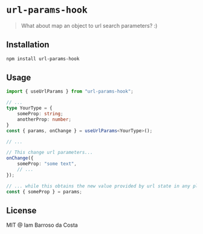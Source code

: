 # `url-params-hook`

> What about map an object to url search parameters? :)

## Installation

```bash
npm install url-params-hook
```

## Usage

```ts
import { useUrlParams } from "url-params-hook";

// ...
type YourType = {
    someProp: string;
    anotherProp: number;
}
const { params, onChange } = useUrlParams<YourType>();

// ...

// This change url parameters...
onChange({
    someProp: "some text",
    // ...
});

// ... while this obtains the new value provided by url state in any place
const { someProp } = params;
```

## License

MIT @ Iam Barroso da Costa
